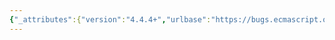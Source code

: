 ```yaml
---
{"_attributes":{"version":"4.4.4+","urlbase":"https://bugs.ecmascript.org/","maintainer":"dherman@mozilla.com"},"bug":{"bug_id":317,"creation_ts":"2012-03-25 13:55:00 -0700","short_desc":"\"as if by expression new Object()\" font","delta_ts":"2012-05-04 14:13:49 -0700","product":"Draft for 6th Edition","component":"editorial issue","version":"Rev 6: February 2012 Draft","rep_platform":"All","op_sys":"All","bug_status":"RESOLVED","resolution":"FIXED","priority":"Normal","bug_severity":"minor","everconfirmed":true,"reporter":{"uid":"jmdyck","name":"Michael Dyck"},"assigned_to":{"uid":"allen","name":"Allen Wirfs-Brock"},"long_desc":[{"commentid":812,"comment_count":0,"who":{"uid":"jmdyck","name":"Michael Dyck"},"bug_when":"2012-03-25 13:55:27 -0700","thetext":"8.10.4 \"FromPropertyDescriptor\" in step 2 and\n15.2.3.5 \"Object.create ...\" in step 2 say:\n\n    \"... as if by the expression new Object() where Object is ...\"\n\nIn each case, \"new Object()\" and \"Object\" should be in monospace bold."},{"commentid":882,"comment_count":1,"who":{"uid":"allen","name":"Allen Wirfs-Brock"},"bug_when":"2012-05-04 14:13:49 -0700","thetext":"Corrected in May 4 2012 draft.\n\nreplaced \"as if by\" with an abstract operation"}]}}
---
```


